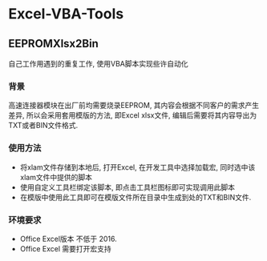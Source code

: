 # Excel-VBA-Tools

## EEPROMXlsx2Bin
自己工作用遇到的重复工作, 使用VBA脚本实现些许自动化
### 背景
高速连接器模块在出厂前均需要烧录EEPROM, 其内容会根据不同客户的需求产生差异, 所以会采用套用模版的方法, 即Excel xlsx文件, 编辑后需要将其内容导出为TXT或者BIN文件格式.


### 使用方法
- 将xlam文件存储到本地后, 打开Excel, 在开发工具中选择加载宏, 同时选中该xlam文件中提供的脚本
- 使用自定义工具栏绑定该脚本, 即点击工具栏图标即可实现调用此脚本
- 在模版中使用此工具即可在模版文件所在目录中生成到处的TXT和BIN文件.

### 环境要求
- Office Excel版本 不低于 2016.
- Office Excel 需要打开宏支持
